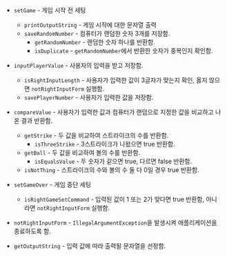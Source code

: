 - `setGame` - 게임 시작 전 세팅
  - `printOutputString` - 게임 시작에 대한 문자열 출력
  - `saveRandomNumber` - 컴퓨터가 랜덤한 숫자 3개를 저장함.
    - `getRandomNumber` - 랜덤한 숫자 하나를 반환함.
    - `isDuplicate` - `getRandomNumber`에서 반환한 숫자가 중복인지 확인함.
  

- `inputPlayerValue` - 사용자의 입력을 받고 저장함.
  - `isRightInputLength` - 사용자가 입력한 값이 3글자가 맞는지 확인, 옳지 않으면 `notRightInputForm` 실행함.
  - `savePlayerNumber` - 사용자가 입력한 값을 저장함.

- `compareValue` - 사용자가 입력한 값과 컴퓨터가 랜덤으로 지정한 값을 비교하고 나온 결과 반환함.
  - `getStrike` - 두 값을 비교하여 스트라이크의 수를 반환함.
    - `isThreeStrike` - 3스트라이크가 나왔으면 true 반환함.
  - `getBall` - 두 값을 비교하여 볼의 수를 반환함.
    - `isEqualsValue` - 두 숫자가 같으면 true, 다르면 false 반환함.
  - `isNotThing` - 스트라이크의 수와 볼의 수 둘 다 0일 경우 true 반환함.


- `setGameOver` - 게임 중단 세팅
  - `isRightGameSetCommand` - 입력된 값이 1 또는 2가 맞다면 true 반환함, 아니라면 `notRightInputForm` 실행함.


- `notRightInputForm` - `IllegalArgumentException`을 발생시켜 애플리케이션을 종료하도록 함.


- `getOutputString` - 입력 값에 따라 출력될 문자열을 선정함.